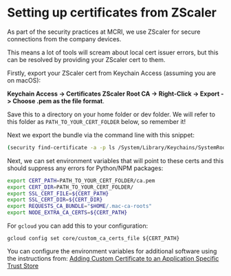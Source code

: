 # Setting up certificates from ZScaler


As part of the security practices at MCRI, we use ZScaler for secure connections from the company devices.

This means a lot of tools will scream about local cert issuer errors, but this can be resolved by providing your ZScaler cert to them.

Firstly, export your ZScaler cert from Keychain Access (assuming you are on macOS):

**Keychain Access -> Certificates ZScaler Root CA -> Right-Click -> Export -> Choose .pem as the file format**.

Save this to a directory on your home folder or dev folder. We will refer to this folder as `PATH_TO_YOUR_CERT_FOLDER` below, so remember it!

Next we export the bundle via the command line with this snippet:

```bash
(security find-certificate -a -p ls /System/Library/Keychains/SystemRootCertificates.keychain && security find-certificate -a -p ls /Library/Keychains/System.keychain) > $HOME/.mac-ca-roots
```

Next, we can set environment variables that will point to these certs and this should suppress any errors for Python/NPM packages:

```bash
export CERT_PATH=PATH_TO_YOUR_CERT_FOLDER/ca.pem
export CERT_DIR=PATH_TO_YOUR_CERT_FOLDER/
export SSL_CERT_FILE=${CERT_PATH}
export SSL_CERT_DIR=${CERT_DIR}
export REQUESTS_CA_BUNDLE="$HOME/.mac-ca-roots"
export NODE_EXTRA_CA_CERTS=${CERT_PATH}
```

For `gcloud` you can add this to your configuration:

```shell
gcloud config set core/custom_ca_certs_file ${CERT_PATH}
```

You can configure the environment variables for additional software using the instructions from: [Adding Custom Certificate to an Application Specific Trust Store
](https://help.zscaler.com/zia/adding-custom-certificate-application-specific-trust-store)

